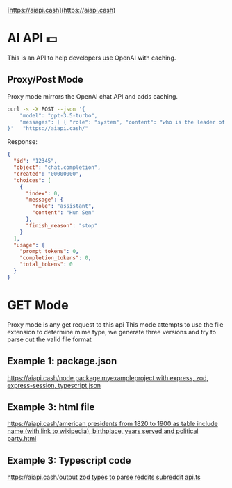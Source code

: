 [https://aiapi.cash](https://aiapi.cash)

# AI API 💵

This is an API to help developers use OpenAI with caching.

## Proxy/Post Mode

Proxy mode mirrors the OpenAI chat API and adds caching.

```bash
curl -s -X POST --json '{
    "model": "gpt-3.5-turbo",
    "messages": [ { "role": "system", "content": "who is the leader of Cambodia. just output the name" } ]
}'   "https://aiapi.cash/"

```

Response:

```json
{
  "id": "12345",
  "object": "chat.completion",
  "created": "00000000",
  "choices": [
    {
      "index": 0,
      "message": {
        "role": "assistant",
        "content": "Hun Sen"
      },
      "finish_reason": "stop"
    }
  ],
  "usage": {
    "prompt_tokens": 0,
    "completion_tokens": 0,
    "total_tokens": 0
  }
}
```

# GET Mode

Proxy mode is any get request to this api
This mode attempts to use the file extension to determine mime type, we generate three versions and try to parse out the valid file format

## Example 1: package.json

[https://aiapi.cash/node package myexampleproject with express, zod, express-session, typescript.json](https://aiapi.cash/node%20package%20myexampleproject%20with%20express,%20zod,%20express-session,%20typescript.json)

## Example 3: html file

[https://aiapi.cash/american presidents from 1820 to 1900 as table include name (with link to wikipedia), birthplace, years served and political party.html](<https://aiapi.cash/american%20presidents%20from%201820%20to%201900%20as%20table%20include%20name%20(with%20link%20to%20wikipedia),%20birthplace,%20years%20served%20and%20political%20party.html>)

## Example 3: Typescript code

[https://aiapi.cash/output zod types to parse reddits subreddit api.ts](https://aiapi.cash/output%20zod%20types%20to%20parse%20reddits%20subreddit%20api.ts)
